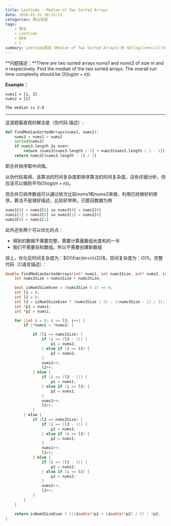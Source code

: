 ```yaml
---
title: LeetCode - Median of Two Sorted Arrays
date: 2018-01-31 10:25:11
categories: 算法拾遗
tags: 
    - 算法
    - LeetCode
    - 排序
    - C
summary: LeetCode题目《Median of Two Sorted Arrays》的 $O(log((m+n)/2))$ 解法。
---
```


**问题描述：**There are two sorted arrays nums1 and nums2 of size m and n respectively. Find the median of the two sorted arrays. The overall run time complexity should be $O(log(m+n))$.

**Example：**

```
nums1 = [1, 3]
nums2 = [2]

The median is 2.0
```

****

这道题最直观的解法是（伪代码 描述）:

```python
def findMedianSortedArrays(nums1, nums2):
    nums3 = nums1 + nums2
    sorted(nums3)
    if nums3.length is even:
        return (nums3[nums3.length / 2] + nums3[nums3.length / 2 - 1]) / 2
    return nums3[(nums3.length - 1) / 2]
```

即合并排序取中间值。

从伪代码易得，该算法的时间复杂度即排序算法的时间复杂度。没有仔细分析，但应该可以做到平均$O(log(m+n))$。

但合并已排序数组可以通过依次比较nums1和nums2来做，利用已经做好的排序。算法不是很好描述，比较好举例，已题目数据为例

```python
nums1[0] < nums2[0] so nums3[0] = nums1[0]
nums1[1] > nums2[0] so nums3[1] = nums2[0]
nums3[0] = nums1[1]
```

此外还有两个可以优化的点：

- 得到的数据不需要完整，需要计算量数组长度和的一半
- 我们不需要目标数组，所以不需要创建新数组

综上，优化后时间复杂度为：$O(\frac{m+n}{2})$，空间复杂度为：$O(1)$。完整代码（C语言描述）：

```c
double findMedianSortedArrays(int* nums1, int nums1Size, int* nums2, int nums2Size) {
    int nums3Size = nums1Size + nums2Size;

    bool isNum3SizeEven = (nums3Size % 2) == 0;
    int l1 = 0;
    int l2 = 0;
    int l3 = isNum3SizeEven ? (nums3Size / 2) : ((nums3Size - 1) / 2);
    int *p1 = nums1;
    int *p2 = nums1;

    for (int i = 0; i <= l3; i++) {
        if (*nums1 < *nums2) {

            if (l1 == nums1Size) {
                if (i == (l3 - 1)) {
                    p1 = nums2;
                } else if (i == l3) {
                    p2 = nums2;
                }
                nums2++;
                l2++;
            } else {
                if (i == (l3 - 1)) {
                    p1 = nums1;
                } else if (i == l3) {
                    p2 = nums1;
                }
                nums1++;
                l1++;
            }
        } else {
            if (l2 == nums2Size) {
                if (i == (l3 - 1)) {
                    p1 = nums1;
                } else if (i == l3) {
                    p2 = nums1;
                }
                nums1++;
                l1++;
            } else {
                if (i == (l3 - 1)) {
                    p1 = nums2;
                } else if (i == l3) {
                    p2 = nums2;
                }
                nums2++;
                l2++;
            }
        }
    }

    return isNum3SizeEven ? (((double)*p1 + (double)*p2) / 2) : *p2;
}
```




